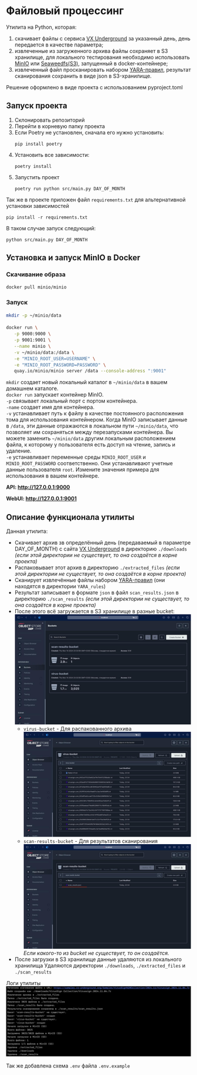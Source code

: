 # Файловый процессинг

Утилита на Python, которая:
1.	скачивает файлы с сервиса [VX Underground](https://vx-underground.org/Samples/VirusSign%20Collection/2024.11) за указанный день, день передается в качестве параметра;
2.	извлеченные из загруженного архива файлы сохраняет в S3 хранилище, для локального тестирования необходимо использовать [MinIO](https://hub.docker.com/r/minio/minio) или [Seaweedfs(S3)](https://github.com/seaweedfs/seaweedfs), запущенный в docker-контейнере;
3.	извлеченный файл просканировать набором [YARA-правил](https://github.com/kevoreilly/CAPEv2/tree/master/data/yara/CAPE), результат сканирования сохранить в виде json в S3-хранилище.

Решение оформлено в виде проекта с использованием pyproject.toml

## Запуск проекта
1. Склонировать репозиторий
2. Перейти в корневую папку проекта
3. Если Poetry не установлен, сначала его нужно установить:
    ```commandline
    pip install poetry
    ```
4. Установить все зависимости:
    ```commandline
    poetry install
    ```
5. Запустить проект
    ```commandline
    poetry run python src/main.py DAY_OF_MONTH
    ```
Так же в проекте приложен файл `requirements.txt` для альтернативной установки зависимостей
```commandline
pip install -r requirements.txt
```
В таком случае запуск следующий:
```commandline
python src/main.py DAY_OF_MONTH
```

## Установка и запуск MinIO в Docker
### Скачивание образа
```bash
docker pull minio/minio
```
### Запуск
```bash
mkdir -p ~/minio/data

docker run \
   -p 9000:9000 \
   -p 9001:9001 \
   --name minio \
   -v ~/minio/data:/data \
   -e "MINIO_ROOT_USER=USERNAME" \
   -e "MINIO_ROOT_PASSWORD=PASSWORD" \
   quay.io/minio/minio server /data --console-address ":9001"
```
`mkdir` создает новый локальный каталог в `~/minio/data` в вашем домашнем каталоге.\
`docker run` запускает контейнер MinIO.\
`-p` связывает локальный порт с портом контейнера.\
`-name` создает имя для контейнера.\
`-v` устанавливает путь к файлу в качестве постоянного расположения тома для использования контейнером. Когда MinIO записывает данные в `/data`, эти данные отражаются в локальном пути `~/minio/data`, что позволяет им сохраняться между перезапусками контейнера. Вы можете заменить `~/minio/data` другим локальным расположением файла, к которому у пользователя есть доступ на чтение, запись и удаление.\
`-e` устанавливает переменные среды `MINIO_ROOT_USER` и `MINIO_ROOT_PASSWORD` соответственно. Они устанавливают учетные данные пользователя `root`. Измените значения примера для использования в вашем контейнере.


**API:   http://127.0.0.1:9000**

**WebUI: http://127.0.0.1:9001**

## Описание функционала утилиты

Данная утилита:
- Скачивает архив зв определённый день (передаваемый в параметре DAY_OF_MONTH) с сайта [VX Underground](https://vx-underground.org/Samples/VirusSign%20Collection/2024.11) в директорию `./downloads`
_(если этой директории не существует, то она создаётся в корне проекта)_
- Распаковывает этот архив в директорию `./extracted_files`
_(если этой директории не существует, то она создаётся в корне проекта)_
- Сканирует извлечённые файлы набором [YARA-правил](https://github.com/kevoreilly/CAPEv2/tree/master/data/yara/CAPE) (они находятся в директории `YARA_rules`)
- Результат записывает в формате `json` в файл `scan_results.json` в директорию `./scan_results`
_(если этой директории не существует, то она создаётся в корне проекта)_
- После этого всё загружается в S3 хранилище в разные bucket:\
      ![buckets.jpg](images/buckets.jpg)
  - `virus-bucket` - Для распакованного архива\
    ![virus-bucket.jpg](images/virus-bucket.jpg)
  - `scan-results-bucket` - Для результатов сканирования\
    ![scan-results-bucket.jpg](images/scan-results-bucket.jpg)
  _Если какого-то из bucket не существует, то он создаётся._
- После загрузки в S3 хранилище данные удаляются из локального хранилища
Удаляются директории `./downloads`, `./extracted_files` и `./scan_results`

Логи утилиты\
![process_logs.jpg](images/process_logs.jpg)

Так же добавлена схема `.env` файла `.env.example` 
